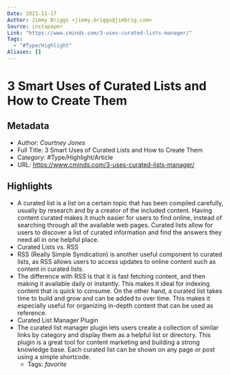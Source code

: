 ```yaml
---
Date: 2021-11-17
Author: Jimmy Briggs <jimmy.briggs@jimbrig.com>
Source: instapaper
Link: "https://www.cminds.com/3-uses-curated-lists-manager/"
Tags:
  - "#Type/Highlight"
Aliases: []
---
```


# 3 Smart Uses of Curated Lists and How to Create Them

## Metadata

* Author: *Courtney Jones*
* Full Title: 3 Smart Uses of Curated Lists and How to Create Them
* Category: #Type/Highlight/Article
* URL: https://www.cminds.com/3-uses-curated-lists-manager/

## Highlights

* A curated list is a list on a certain topic that has been compiled carefully, usually by research and by a creator of the included content.
  Having content curated makes it much easier for users to find online, instead of searching through all the available web pages. Curated lists allow for users to discover a list of curated information and find the answers they need all in one helpful place.
* Curated Lists vs. RSS
* RSS (Really Simple Syndication) is another useful component to curated lists, as RSS allows users to access updates to online content such as content in curated lists.
* The difference with RSS is that it is fast fetching content, and then making it available daily or instantly. This makes it ideal for indexing content that is quick to consume.
  On the other hand, a curated list takes time to build and grow and can be added to over time. This makes it especially useful for organizing in-depth content that can be used as reference.
* Curated List Manager Plugin
* The curated list manager plugin lets users create a collection of similar links by category and display them as a helpful list or directory. This plugin is a great tool for content marketing and building a strong knowledge base. Each curated list can be shown on any page or post using a simple shortcode.
  * Tags: *favorite*
